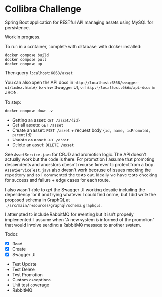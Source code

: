 # Collibra Challenge #

Spring Boot application for RESTful API managing assets using MySQL for persistence.

Work in progress.

To run in a container, complete with database, with docker installed:
```
docker compose build
docker compose pull
docker compose up
```
Then query `localhost:6868/asset`

You can also open the API docs in `http://localhost:6868/swagger-ui/index.html#/` to view Swagger UI, or `http://localhost:6868/api-docs` in JSON.

To stop:
```
docker compose down -v
```

- Getting an asset: `GET /asset/{id}`
- Get all assets: `GET /asset`
- Create an asset: `POST /asset` + request body `{id, name, isPromoted, parentId}`
- Update an asset: `PUT /asset`
- Delete an asset: `DELETE /asset`

See `AssetService.java` for CRUD and promotion logic. The API doesn't actually work but the code is there. For promotion I assume that promoting descendents and ancestors doesn't recurse forever to protect from a loop. `AssetServiceTest.java` also doesn't work because of issues mocking the repository and so I commented the tests out. Ideally we have tests checking for success and failure + edge cases for each route.

I also wasn't able to get the Swagger UI working despite including the dependency for it and trying whatever I could find online, but I did write the proposed schema in GraphQL at `./src/main/resources/graphql/schema.graphqls`.

I attempted to include RabbitMQ for eventing but it isn't properly implemented. I assume when "A new system is informed of the promotion" that would involve sending a RabbitMQ message to another system.

Todos: 

- [x] Read
- [x] Create
- [x] Swagger UI

- Test Update
- Test Delete
- Test Promotion
- Custom exceptions
- Unit test coverage
- RabbitMQ
